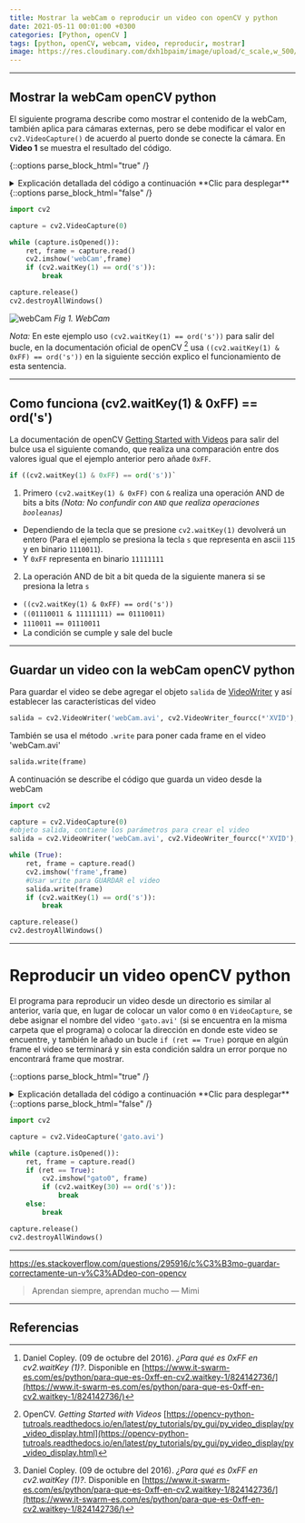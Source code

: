 ```yaml
---
title: Mostrar la webCam o reproducir un video con openCV y python
date: 2021-05-11 00:01:00 +0300
categories: [Python, openCV ]
tags: [python, openCV, webcam, video, reproducir, mostrar]   
image: https://res.cloudinary.com/dxh1bpaim/image/upload/c_scale,w_500/v1621181124/kipunaEC/webCam/portada_qy7jvz.gif
---
```


***

## Mostrar la webCam openCV python

El siguiente programa describe como mostrar el contenido de la webCam, también aplica para cámaras externas, pero se debe modificar el valor en `cv2.VideoCapture()` de acuerdo al puerto donde se conecte la cámara. En **Video 1** se muestra el resultado del código.

{::options parse_block_html="true" /}

<details>
<summary markdown='span'> Explicación detallada del código a continuación **Clic para desplegar** 
</summary>

1. `import cv2`, importar la librería de openCV 
2. `capture = cv2.VideoCapture(0)`, crear un objeto `capture` de `VideoCapture(0)`
 * Tiene como argumento `0` para leer la webCam. También recibe valores como -1, 1, etc si se conecta en otros puertos otras cámaras.
3. `while (capture.isOpened()):`
 * `capture.isOpened()` Devuelve `True` si la captura de video ya se ha inicializado.
4. `ret, frame = capture.read()`, usa el objeto `capture` para leer la información de la webCam
 * `frame` información del video frame por frame
 * `ret` valor booleano `TRUE` si `frame` es leído correctamente 
5. `if (cv2.waitKey(1) == ord('s')):`, sentencia  [if](https://docs.python.org/3/tutorial/controlflow.html) compara dos valores, si se cumple la condición termina el bucle.
 * `cv2.waitKey(1)`, si una tecla es presionada, regresa un valor de acuerdo al código [ascii](http://www.asciitable.com/), mientras no se presione una tecla devuelve el valor de `-1` 
 * `ord('s')` la función [ord](https://docs.python.org/3/library/functions.html#ord) recibe un caracter y devuelve un valor que representa a ese caracter.
 * La condición [^1]  queda de la siguiente manera: `(cv2.waitKey(1) == ord('s'))` --> `1110011 == 01110011` (Cuando se cuple, sale del bucle)
6. `capture.release()` para liberar la captura
7. `cv2.destroyAllWindows()` cerrar todas las ventanas

</details>
{::options parse_block_html="false" /} 
  

```python
import cv2

capture = cv2.VideoCapture(0)

while (capture.isOpened()):
    ret, frame = capture.read()
    cv2.imshow('webCam',frame)
    if (cv2.waitKey(1) == ord('s')):
        break

capture.release()
cv2.destroyAllWindows()
```

![webCam](https://res.cloudinary.com/dxh1bpaim/image/upload/c_scale,w_400/v1621899376/kipunaEC/webCam/miniatura00_kdoten.png)
_Fig 1. WebCam_

*Nota:* En este ejemplo uso `(cv2.waitKey(1) == ord('s'))` para salir del bucle, en la documentación oficial de openCV [^2]  usa `((cv2.waitKey(1) & 0xFF) == ord('s'))` en la siguiente sección explico el funcionamiento de esta sentencia.



***

## Como funciona (cv2.waitKey(1) & 0xFF) == ord('s')

La documentación de openCV [Getting Started with Videos](https://opencv-python-tutroals.readthedocs.io/en/latest/py_tutorials/py_gui/py_video_display/py_video_display.html) para salir del bulce usa el siguiente comando, que realiza una comparación entre dos valores igual que el ejemplo anterior pero añade `0xFF`.  
```python
if ((cv2.waitKey(1) & 0xFF) == ord('s'))`
```

1. Primero `(cv2.waitKey(1) & 0xFF)` con `&` realiza una operación AND de bits a bits *(Nota: No confundir con `AND` que realiza operaciones `booleanas`)* 
 * Dependiendo de la tecla que se presione `cv2.waitKey(1)` devolverá un entero (Para el ejemplo se presiona la tecla `s` que representa en ascii `115` y en binario `1110011`). 
 * Y `0xFF` representa en binario `11111111`
2. La operación AND de bit a bit queda de la siguiente manera si se presiona la letra `s`
 * `((cv2.waitKey(1) & 0xFF) == ord('s'))`
 * `((01110011 & 11111111) == 01110011)`
 * `1110011 == 01110011`
 * La condición se cumple y sale del bucle

***

## Guardar un video con la webCam openCV python

Para guardar el video se debe agregar el objeto `salida` de [VideoWriter](../VideoWriter-openCV-python/) y así establecer las características del video

```python
salida = cv2.VideoWriter('webCam.avi', cv2.VideoWriter_fourcc(*'XVID'), 10, (640,480))
```
También  se usa el método `.write` para poner cada frame en el video 'webCam.avi'
```python
salida.write(frame)
```
A continuación se describe el código que guarda un video desde la webCam

```python
import cv2

capture = cv2.VideoCapture(0)
#objeto salida, contiene los parámetros para crear el video
salida = cv2.VideoWriter('webCam.avi', cv2.VideoWriter_fourcc(*'XVID'), 10, (640,480))

while (True):
    ret, frame = capture.read()
    cv2.imshow('frame',frame)
    #Usar write para GUARDAR el video
    salida.write(frame)
    if (cv2.waitKey(1) == ord('s')):
        break

capture.release()
cv2.destroyAllWindows()
```
***

# Reproducir un video openCV python 

El programa para reproducir un video desde un directorio es similar al anterior, varía que, en lugar de colocar un valor como `0` en `VideoCapture`, se debe asignar el nombre del video `'gato.avi'` (si se encuentra en la misma carpeta que el programa) o colocar la dirección en donde este video se encuentre, y también le añado un bucle `if (ret == True)` porque en algún frame el video se terminará y sin esta condición saldra un error porque no encontrará frame que mostrar. 

{::options parse_block_html="true" /}

<details>
<summary markdown='span'> Explicación detallada del código a continuación **Clic para desplegar** 
</summary>

1. `import cv2`, importar la librería de openCV 
2. `capture = cv2.VideoCapture('gato.avi')`, crear un objeto `capture` de `VideoCapture(0)`
 * Tiene como argumento entre comillas el nombre del video. También se puede usar el path del video `cv2.VideoCapture('/home/noemi/Escritorio/reproducir_Videos/gato.avi')`
3. `while (capture.isOpened()):`
 * `capture.isOpened()` Devuelve `True` si la captura de video ya se ha inicializado.
4. `ret, frame = capture.read()`, usa el objeto `capture` para leer la información de la webCam
 * `frame` información del video frame por frame
 * `ret` valor booleano `TRUE` si el `frame` es leído correctamente 
5. `if (ret == True)`, si `ret` es `True` ejecutará lo que este dentro de la sentencia `if`. 
6. `if (cv2.waitKey(30) == ord('s')):`, sentencia  [if](https://docs.python.org/3/tutorial/controlflow.html) compara dos valores, si se cumple la condición termina el bucle.
 * `cv2.waitKey(30)`, si una tecla es presionada, regresa un valor de acuerdo al código [ascii](http://www.asciitable.com/), mientras no se presione una tecla devuelve `-1`. *Nota: algunos videos pueden reproducirse mas rápido o mas lento de acuerdo a las características como el bitrate, openCV tratará de reproducir el archivo rápido, para modificar eso se puede variar el valor* de `cv2.waitKey(30)`
 * `ord('s')` la función [ord](https://docs.python.org/3/library/functions.html#ord) recibe un caracter y devuelve un valor que representa a ese caracter.
 * La condición [^1]  queda de la siguiente manera cuando se presiona la tecla `s`: `(cv2.waitKey(1) == ord('s'))` --> `01110011 == 01110011`
6. `capture.release()` para liberar la captura
7. `cv2.destroyAllWindows()` cerrar todas las ventanas

</details>
{::options parse_block_html="false" /} 

```python
import cv2

capture = cv2.VideoCapture('gato.avi')

while (capture.isOpened()):
    ret, frame = capture.read()
    if (ret == True):
        cv2.imshow("gato0", frame)
        if (cv2.waitKey(30) == ord('s')):
            break
    else:
        break

capture.release()
cv2.destroyAllWindows()
```

***

https://es.stackoverflow.com/questions/295916/c%C3%B3mo-guardar-correctamente-un-v%C3%ADdeo-con-opencv

> Aprendan siempre, aprendan mucho — Mimi

***


## Referencias

[^1]: Daniel Copley. (09 de octubre del 2016). *¿Para qué es 0xFF en cv2.waitKey (1)?*. Disponible en [https://www.it-swarm-es.com/es/python/para-que-es-0xff-en-cv2.waitkey-1/824142736/](https://www.it-swarm-es.com/es/python/para-que-es-0xff-en-cv2.waitkey-1/824142736/)

[^2]: OpenCV. *Getting Started with Videos* [https://opencv-python-tutroals.readthedocs.io/en/latest/py_tutorials/py_gui/py_video_display/py_video_display.html](https://opencv-python-tutroals.readthedocs.io/en/latest/py_tutorials/py_gui/py_video_display/py_video_display.html)
